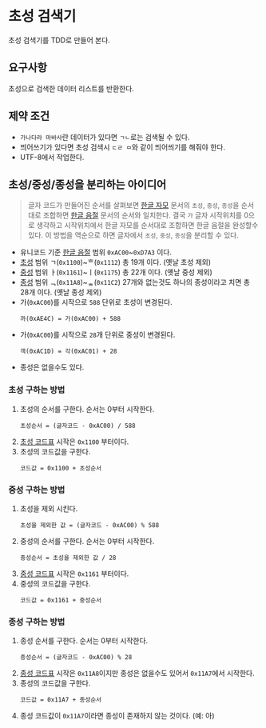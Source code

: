# 초성 검색기

초성 검색기를 TDD로 만들어 본다.

## 요구사항

초성으로 검색한 데이터 리스트를 반환한다.

## 제약 조건

- `가나다라 마바사`란 데이터가 있다면 `ㄱㄴ`로는 검색될 수 있다.
- 띄어쓰기가 있다면 초성 검색시 `ㄷㄹ ㅁ`와 같이 띄어씌기를 해줘야 한다.
- UTF-8에서 작업한다.

## 초성/중성/종성을 분리하는 아이디어

> 글자 코드가 만들어진 순서를 살펴보면 [한글 자모][2] 문서의 `초성`, `중성`, `종성`을 순서대로 조합하면 [한글 음절][1] 문서의 순서와 일치한다.
> 결국 `가` 글자 시작위치를 0으로 생각하고 시작위치에서 한글 자모를 순서대로 조합하면 한글 음절을 완성할수 있다.
> 이 방법을 역순으로 하면 글자에서 `초성`, `중성`, `종성`을 분리할 수 있다.

- 유니코드 기준 [한글 음절][1] 범위 `0xAC00`~`0xD7A3` 이다.
- [초성][2] 범위 ㄱ(`0x1100`)~ᄒ(`0x1112`) 총 19개 이다. (옛날 초성 제외)
- [중성][2] 범위 ㅏ(`0x1161`)~ㅣ(`0x1175`) 총 22개 이다. (옛날 중성 제외)
- [종성][2] 범위 ᆨ(`0x11A8`)~ᇂ(`0x11C2`) 27개와 없는것도 하나의 종성이라고 치면 총 28개 이다. (옛날 종성 제외)
- 가(`0xAC00`)를 시작으로 `588` 단위로 초성이 변경된다.
    ```
    까(0xAE4C) = 가(0xAC00) + 588
    ```
- 가(`0xAC00`)를 시작으로 `28`개 단위로 중성이 변경된다.
    ```
    객(0xAC1D) = 각(0xAC01) + 28
    ```
- 종성은 없을수도 있다.

### 초성 구하는 방법

1. 초성의 순서를 구한다. 순서는 0부터 시작한다.
    ```
    초성순서 = (글자코드 - 0xAC00) / 588
    ```
1. [초성 코드표][2] 시작은 `0x1100` 부터이다.
1. 초성의 코드값을 구한다.
    ```
    코드값 = 0x1100 + 초성순서
    ```
    
### 중성 구하는 방법

1. 초성을 제외 시킨다.
    ```
    초성을 제외한 값 = (글자코드 - 0xAC00) % 588
    ```
1. 중성의 순서를 구한다. 순서는 0부터 시작한다.
    ```
    중성순서 = 초성을 제외한 값 / 28
    ```
1. [중성 코드표][2] 시작은 `0x1161` 부터이다.    
1. 중성의 코드값을 구한다.
    ```
    코드값 = 0x1161 + 중성순서
    ```
    
### 종성 구하는 방법

1. 종성 순서를 구한다. 순서는 0부터 시작한다.
    ```
    종성순서 = (글자코드 - 0xAC00) % 28
    ```
1. [종성 코드표][2] 시작은 `0x11A8`이지만 종성은 없을수도 있어서 `0x11A7`에서 시작한다.
1. 종성의 코드값을 구한다.
    ```
    코드값 = 0x11A7 + 종성순서
    ```
1. 종성 코드값이 `0x11A7`이라면 종성이 존재하지 않는 것이다. (예: 아)



[1]: http://www.unicode.org/charts/PDF/UAC00.pdf "한글 음절"
[2]: http://www.unicode.org/charts/PDF/U1100.pdf "한글 자모"